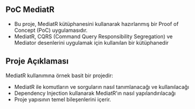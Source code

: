 ## PoC MediatR

- Bu proje, MediatR kütüphanesini kullanarak hazırlanmış bir Proof of Concept (PoC) uygulamasıdır.
- MediatR, CQRS (Command Query Responsibility Segregation) ve Mediator desenlerini uygulamak için kullanılan bir kütüphanedir

## Proje Açıklaması

MediatR kullanımına örnek basit bir projedir:

- MediatR ile komutların ve sorguların nasıl tanımlanacağı ve kullanılacağı
- Dependency Injection kullanarak MediatR'ın nasıl yapılandırılacağı
- Proje yapısının temel bileşenlerini içerir.
